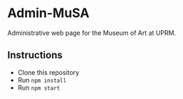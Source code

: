 # Admin-MuSA
Administrative web page for the Museum of Art at UPRM.

Instructions
------------
* Clone this repository
* Run `npm install`
* Run `npm start` 
